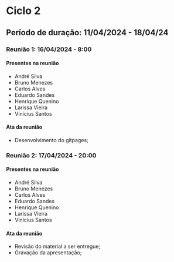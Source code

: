 # Ciclo 2

## Período de duração: 11/04/2024 - 18/04/24

### Reunião 1: 16/04/2024 - 8:00

#### Presentes na reunião
- André Silva
- Bruno Menezes
- Carlos Alves
- Eduardo Sandes
- Henrique Quenino
- Larissa Vieira
- Vinícius Santos

#### Ata da reunião
- Desenvolvimento do gitpages;

### Reunião 2: 17/04/2024 - 20:00

#### Presentes na reunião
- André Silva
- Bruno Menezes
- Carlos Alves
- Eduardo Sandes
- Henrique Quenino
- Larissa Vieira
- Vinícius Santos

#### Ata da reunião
- Revisão do material a ser entregue;
- Gravação da apresentação;